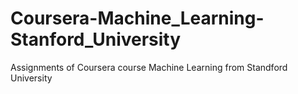 # Coursera-Machine_Learning-Stanford_University
Assignments of Coursera course Machine Learning from Standford University
